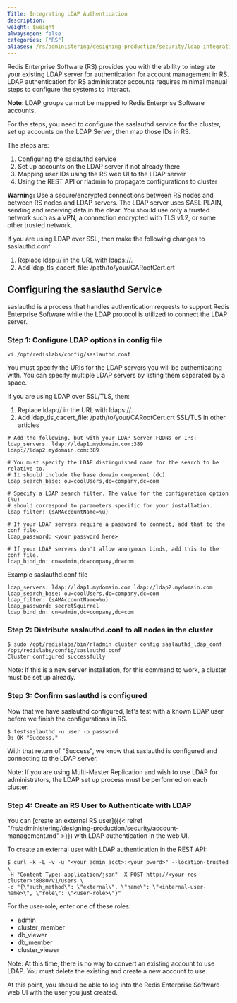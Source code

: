 ```yaml
---
Title: Integrating LDAP Authentication
description:
weight: $weight
alwaysopen: false
categories: ["RS"]
aliases: /rs/administering/designing-production/security/ldap-integration/
---
```

Redis Enterprise Software (RS) provides you with the ability to
integrate your existing LDAP server for authentication for account
management in RS. LDAP authentication for RS administrator accounts
requires minimal manual steps to configure the systems to interact.

**Note**: LDAP groups cannot be mapped to Redis Enterprise Software
accounts.

For the steps, you need to configure the saslauthd service for the
cluster, set up accounts on the LDAP Server, then map those IDs in RS.

The steps are:

1. Configuring the saslauthd service
1. Set up accounts on the LDAP server if not already there
1. Mapping user IDs using the RS web UI to the LDAP server
1. Using the REST API or rladmin to propagate configurations to cluster

**Warning:** Use a secure/encrypted connections between RS nodes and
between RS nodes and LDAP servers. The LDAP server uses SASL PLAIN,
sending and receiving data in the clear. You should use only a trusted
network such as a VPN, a connection encrypted with TLS v1.2, or some
other trusted network.

If you are using LDAP over SSL, then make the following changes to saslauthd.conf:

1. Replace ldap:// in the URL with ldaps://.
2. Add ldap_tls_cacert_file: /path/to/your/CARootCert.crt

## Configuring the saslauthd Service

saslauthd is a process that handles authentication requests to support
Redis Enterprise Software while the LDAP protocol is utilized to connect
the LDAP server.

### Step 1: Configure LDAP options in config file

```src
vi /opt/redislabs/config/saslauthd.conf
```

You must specify the URIs for the LDAP servers you will be
authenticating with. You can specify multiple LDAP servers by listing
them separated by a space.

If you are using LDAP over SSL/TLS, then:

1. Replace ldap:// in the URL with ldaps://.
2. Add ldap_tls_cacert_file: /path/to/your/CARootCert.crt
 SSL/TLS in other articles

```src
# Add the following, but with your LDAP Server FQDNs or IPs:
ldap_servers: ldap://ldap1.mydomain.com:389 ldap://ldap2.mydomain.com:389

# You must specify the LDAP distinguished name for the search to be relative to.
# It should include the base domain component (dc)
ldap_search_base: ou=coolUsers,dc=company,dc=com

# Specify a LDAP search filter. The value for the configuration option (%u)
# should correspond to parameters specific for your installation.
ldap_filter: (sAMAccountName=%u)

# If your LDAP servers require a password to connect, add that to the conf file.
ldap_password: <your password here>

# If your LDAP servers don't allow anonymous binds, add this to the conf file.
ldap_bind_dn: cn=admin,dc=company,dc=com
```

Example saslauthd.conf file

```src
ldap_servers: ldap://ldap1.mydomain.com ldap://ldap2.mydomain.com
ldap_search_base: ou=coolUsers,dc=company,dc=com
ldap_filter: (sAMAccountName=%u)
ldap_password: secretSquirrel
ldap_bind_dn: cn=admin,dc=company,dc=com
```

### Step 2: Distribute saslauthd.conf to all nodes in the cluster

```src
$ sudo /opt/redislabs/bin/rladmin cluster config saslauthd_ldap_conf /opt/redislabs/config/saslauthd.conf
Cluster configured successfully
```

Note: If this is a new server installation, for this command to work, a
cluster must be set up already.

### Step 3: Confirm saslauthd is configured

Now that we have saslauthd configured, let's test with a known LDAP user
before we finish the configurations in RS.

```src
$ testsaslauthd -u user -p password
0: OK "Success."
```

With that return of "Success", we know that saslauthd is configured and
connecting to the LDAP server.

Note: If you are using Multi-Master Replication and wish to use LDAP for
administrators, the LDAP set up process must be performed on each
cluster.

### Step 4: Create an RS User to Authenticate with LDAP

You can [create an external RS user]({{< relref "/rs/administering/designing-production/security/account-management.md" >}})
with LDAP authentication in the web UI.

To create an external user with LDAP authentication in the REST API:

```src
$ curl -k -L -v -u "<your_admin_acct>:<your_pword>" --location-trusted \
-H "Content-Type: application/json" -X POST http://<your-res-cluster>:8080/v1/users \
-d "{\"auth_method\": \"external\", \"name\": \"<internal-user-name>\", \"role\": \"<user-role>\"}"
```

For the user-role, enter one of these roles:

- admin
- cluster_member
- db_viewer
- db_member
- cluster_viewer

Note: At this time, there is no way to convert an existing account to
use LDAP. You must delete the existing and create a new account to use.

At this point, you should be able to log into the Redis Enterprise
Software web UI with the user you just created.
